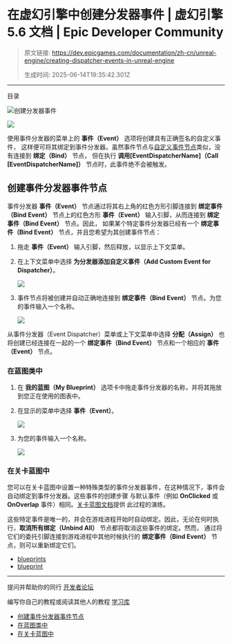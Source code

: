 # 在虚幻引擎中创建分发器事件 | 虚幻引擎 5.6 文档 | Epic Developer Community

> 原文链接: https://dev.epicgames.com/documentation/zh-cn/unreal-engine/creating-dispatcher-events-in-unreal-engine
> 
> 生成时间: 2025-06-14T19:35:42.301Z

---

目录

![创建分发器事件](https://dev.epicgames.com/community/api/documentation/image/7c8879be-3bea-48da-ac16-092cb3d5ad04?resizing_type=fill&width=1920&height=335)

![](https://d1iv7db44yhgxn.cloudfront.net/documentation/images/9a86d3c7-a171-44fc-b52e-215ccc8fa082/dispatcher_event.png)

使用事件分发器的菜单上的 **事件（Event）** 选项将创建具有正确签名的自定义事件， 这样便可将其绑定到事件分发器。虽然事件节点与[自定义事件节点](/documentation/zh-cn/unreal-engine/custom-events-in-unreal-engine)类似，没有连接到 **绑定（Bind）** 节点， 但在执行 **调用\[EventDispatcherName\]（Call \[EventDispatcherName\]）** 节点时，此事件绝不会被触发。

## 创建事件分发器事件节点

事件分发器 **事件（Event）** 节点通过将其右上角的红色方形引脚连接到 **绑定事件（Bind Event）** 节点上的红色方形 **事件（Event）** 输入引脚，从而连接到 **绑定事件（Bind Event）** 节点。因此， 如果某个特定事件分发器已经有一个 **绑定事件（Bind Event）** 节点，并且您希望为其创建事件节点：

1.  拖走 **事件（Event）** 输入引脚，然后释放，以显示上下文菜单。
    
2.  在上下文菜单中选择 **为分发器添加自定义事件（Add Custom Event for Dispatcher）**。
    
    ![](https://d1iv7db44yhgxn.cloudfront.net/documentation/images/825f5432-c560-48b7-9fc5-2e502c30989e/add_custom_event_for_dispatcher.png)
3.  事件节点将被创建并自动正确地连接到 **绑定事件（Bind Event）** 节点。为您的事件输入一个名称。
    
    ![](https://d1iv7db44yhgxn.cloudfront.net/documentation/images/0d913f96-f44f-4671-a758-afafb1fe151d/delegate_pin_enter_name.png)

从事件分发器（Event Dispatcher）菜单或上下文菜单中选择 **分配（Assign）** 也将创建已经连接在一起的一个 **绑定事件（Bind Event）** 节点和一个相应的 **事件（Event）** 节点。

### 在蓝图类中

1.  在 **我的蓝图（My Blueprint）** 选项卡中拖走事件分发器的名称，并将其拖放到您正在使用的图表中。
    
2.  在显示的菜单中选择 **事件（Event）**。
    
    ![](https://d1iv7db44yhgxn.cloudfront.net/documentation/images/06bb8e77-328d-49ce-8847-4d3d9e287f0a/dispatcher_event_menu.png)
3.  为您的事件输入一个名称。
    
    ![](https://d1iv7db44yhgxn.cloudfront.net/documentation/images/e36c7362-d10a-4082-bb06-6594a945f516/dispatcher_event_enter_name.png)

### 在关卡蓝图中

您可以在关卡蓝图中设置一种特殊类型的事件分发器事件，在这种情况下，事件会自动绑定到事件分发器。这些事件的创建步骤 与默认事件（例如 **OnClicked** 或 **OnOverlap** 事件）相同。[关卡蓝图文档](/documentation/zh-cn/unreal-engine/level-blueprint-in-unreal-engine#addingevents)提供 此过程的演练。

这些特定事件是唯一的，并会在游戏进程开始时自动绑定。因此，无论在何时执行，**取消所有绑定（Unbind All）** 节点都将取消这些事件的绑定。然而， 通过将它们的委托引脚连接到游戏进程中其他时候执行的 **绑定事件（Bind Event）** 节点，则可以重新绑定它们。

-   [blueprints](https://dev.epicgames.com/community/search?query=blueprints)
-   [blueprint](https://dev.epicgames.com/community/search?query=blueprint)

* * *

提问并帮助你的同行 [开发者论坛](https://forums.unrealengine.com/categories?tag=unreal-engine)

编写你自己的教程或阅读其他人的教程 [学习库](https://dev.epicgames.com/community/unreal-engine/learning)

-   [创建事件分发器事件节点](/documentation/zh-cn/unreal-engine/creating-dispatcher-events-in-unreal-engine#%E5%88%9B%E5%BB%BA%E4%BA%8B%E4%BB%B6%E5%88%86%E5%8F%91%E5%99%A8%E4%BA%8B%E4%BB%B6%E8%8A%82%E7%82%B9)
-   [在蓝图类中](/documentation/zh-cn/unreal-engine/creating-dispatcher-events-in-unreal-engine#%E5%9C%A8%E8%93%9D%E5%9B%BE%E7%B1%BB%E4%B8%AD)
-   [在关卡蓝图中](/documentation/zh-cn/unreal-engine/creating-dispatcher-events-in-unreal-engine#%E5%9C%A8%E5%85%B3%E5%8D%A1%E8%93%9D%E5%9B%BE%E4%B8%AD)